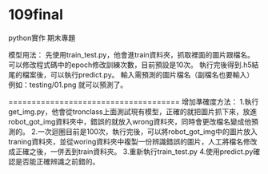 # 109final
python實作 期末專題

模型用法：
	先使用train_test.py，他會進train資料夾，抓取裡面的圖片跟檔名。
	可以修改程式碼中的epoch修改訓練次數，目前預設是10次。
執行完後得到.h5結尾的檔案後，可以執行predict.py。
輸入需預測的圖片檔名（副檔名也要輸入）例如：testing/01.png
就可以預測了。

=====================================
增加準確度方法：
1.執行get_img.py，他會從tronclass上面測試現有模型，正確的就把圖片抓下來，放進robot_got_img資料夾中，錯誤的就放入wrong資料夾，同時會更改檔名變成他預測的。
2.一次迴圈目前是100次，執行完後，可以將robot_got_img中的圖片放入traning資料夾，並從woring資料夾中複製一份辨識錯誤的圖片，人工將檔名修改成正確之後，一併丟到train資料夾。
3.重新執行train_test.py
4.使用predict.py確認是否能正確辨識之前錯的。
